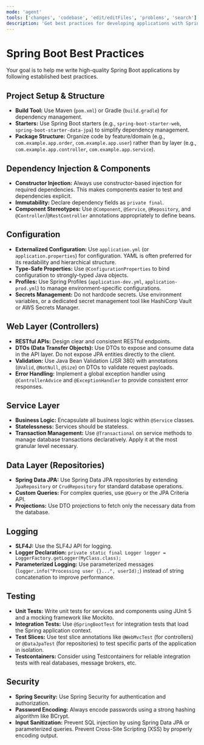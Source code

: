```yaml
---
mode: 'agent'
tools: ['changes', 'codebase', 'edit/editFiles', 'problems', 'search']
description: 'Get best practices for developing applications with Spring Boot.'
---
```


# Spring Boot Best Practices

Your goal is to help me write high-quality Spring Boot applications by following established best practices.

## Project Setup & Structure

- **Build Tool:** Use Maven (`pom.xml`) or Gradle (`build.gradle`) for dependency management.
- **Starters:** Use Spring Boot starters (e.g., `spring-boot-starter-web`, `spring-boot-starter-data-jpa`) to simplify dependency management.
- **Package Structure:** Organize code by feature/domain (e.g., `com.example.app.order`, `com.example.app.user`) rather than by layer (e.g., `com.example.app.controller`, `com.example.app.service`).

## Dependency Injection & Components

- **Constructor Injection:** Always use constructor-based injection for required dependencies. This makes components easier to test and dependencies explicit.
- **Immutability:** Declare dependency fields as `private final`.
- **Component Stereotypes:** Use `@Component`, `@Service`, `@Repository`, and `@Controller`/`@RestController` annotations appropriately to define beans.

## Configuration

- **Externalized Configuration:** Use `application.yml` (or `application.properties`) for configuration. YAML is often preferred for its readability and hierarchical structure.
- **Type-Safe Properties:** Use `@ConfigurationProperties` to bind configuration to strongly-typed Java objects.
- **Profiles:** Use Spring Profiles (`application-dev.yml`, `application-prod.yml`) to manage environment-specific configurations.
- **Secrets Management:** Do not hardcode secrets. Use environment variables, or a dedicated secret management tool like HashiCorp Vault or AWS Secrets Manager.

## Web Layer (Controllers)

- **RESTful APIs:** Design clear and consistent RESTful endpoints.
- **DTOs (Data Transfer Objects):** Use DTOs to expose and consume data in the API layer. Do not expose JPA entities directly to the client.
- **Validation:** Use Java Bean Validation (JSR 380) with annotations (`@Valid`, `@NotNull`, `@Size`) on DTOs to validate request payloads.
- **Error Handling:** Implement a global exception handler using `@ControllerAdvice` and `@ExceptionHandler` to provide consistent error responses.

## Service Layer

- **Business Logic:** Encapsulate all business logic within `@Service` classes.
- **Statelessness:** Services should be stateless.
- **Transaction Management:** Use `@Transactional` on service methods to manage database transactions declaratively. Apply it at the most granular level necessary.

## Data Layer (Repositories)

- **Spring Data JPA:** Use Spring Data JPA repositories by extending `JpaRepository` or `CrudRepository` for standard database operations.
- **Custom Queries:** For complex queries, use `@Query` or the JPA Criteria API.
- **Projections:** Use DTO projections to fetch only the necessary data from the database.

## Logging

- **SLF4J:** Use the SLF4J API for logging.
- **Logger Declaration:** `private static final Logger logger = LoggerFactory.getLogger(MyClass.class);`
- **Parameterized Logging:** Use parameterized messages (`logger.info("Processing user {}...", userId);`) instead of string concatenation to improve performance.

## Testing

- **Unit Tests:** Write unit tests for services and components using JUnit 5 and a mocking framework like Mockito.
- **Integration Tests:** Use `@SpringBootTest` for integration tests that load the Spring application context.
- **Test Slices:** Use test slice annotations like `@WebMvcTest` (for controllers) or `@DataJpaTest` (for repositories) to test specific parts of the application in isolation.
- **Testcontainers:** Consider using Testcontainers for reliable integration tests with real databases, message brokers, etc.

## Security

- **Spring Security:** Use Spring Security for authentication and authorization.
- **Password Encoding:** Always encode passwords using a strong hashing algorithm like BCrypt.
- **Input Sanitization:** Prevent SQL injection by using Spring Data JPA or parameterized queries. Prevent Cross-Site Scripting (XSS) by properly encoding output.
